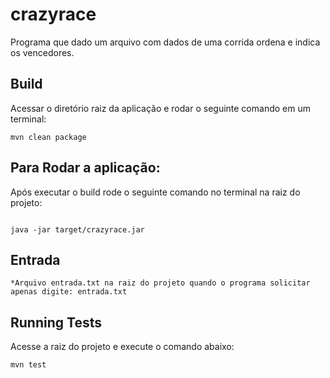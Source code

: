 # crazyrace
Programa que dado um arquivo com dados de uma corrida ordena e indica os vencedores.


## Build

Acessar o diretório raiz da aplicação e rodar o seguinte comando em um terminal:

```
mvn clean package
```


## Para Rodar a aplicação:

Após executar o build rode o seguinte comando no terminal na raiz do projeto:

```

java -jar target/crazyrace.jar
```

## Entrada 

```
*Arquivo entrada.txt na raiz do projeto quando o programa solicitar apenas digite: entrada.txt
```

## Running Tests

Acesse a raiz do projeto e execute o comando abaixo:

```
mvn test
```

